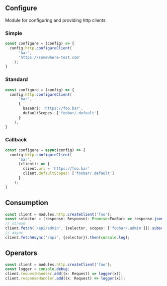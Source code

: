 ## Configure

Module for configuring and providing http clients

### Simple
```ts
const configure = (config) => {
  config.http.configureClient(
      'bar', 
      'https://somewhere-test.com'
    );
}
```

### Standard
```ts
const configure = (config) => {
  config.http.configureClient(
      'bar', 
      {
        baseUri: 'https://foo.bar',
        defaultScopes: ['foobar/.default']
      }
    );
}
```

### Callback
```ts
const configure = async(config) => {
  config.http.configureClient(
      'bar',
      (client): => {
        client.uri = 'https://foo.bar'
        client.defaultScopes: ['foobar/.default']
      }
    );
}
```

## Consumption
```ts
const client = modules.http.createClient('foo');
const selector = (response: Response): Promise<FooBar> => response.json(); 
// stream
client.fetch('/api/admin', {selector, scopes: ['foobar/.admin']}).subscribe(x => console.log(x));
// async
client.fetchAsync('/api', {selector}).then(console.log);
```

## Operators
```ts
const client = modules.http.createClient('foo');
const logger = console.debug;
client.requestHandler.add((x: Request) => logger(x));
client.responseHandler.add((x: Request) => logger(x));
```